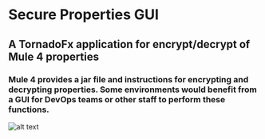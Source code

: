 # Secure Properties GUI
## A TornadoFx application for encrypt/decrypt of Mule 4 properties
### Mule 4 provides a jar file and instructions for encrypting and decrypting properties. Some environments would benefit from a GUI for DevOps teams or other staff to perform these functions.

![alt text][snap]

[snap]: https://user-images.githubusercontent.com/4605105/76032967-0adfb980-5f09-11ea-86b8-d5f79a82f3c3.PNG "Secure Porps screen shot"